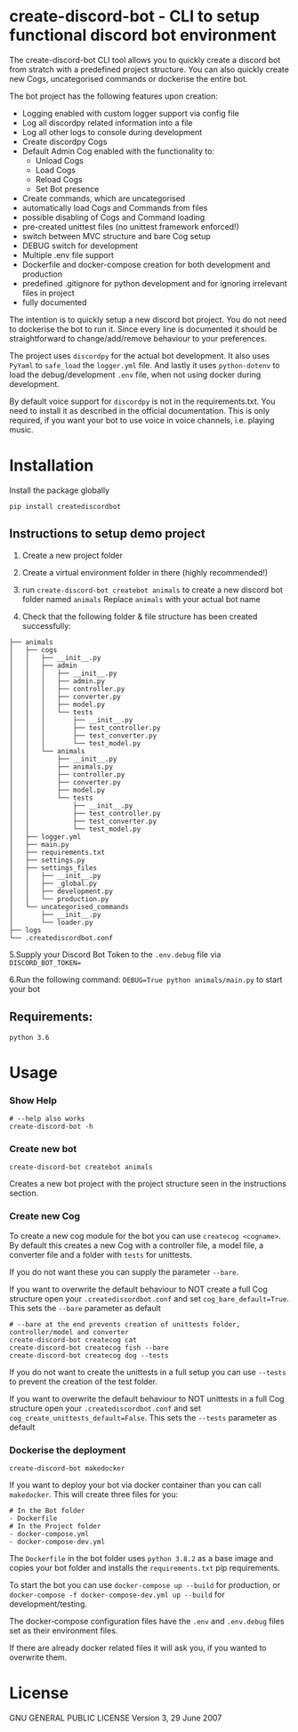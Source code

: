 # create-discord-bot - CLI to setup functional discord bot environment

The create-discord-bot CLI tool allows you to quickly create a discord bot from stratch with a predefined project
structure. You can also quickly create new Cogs, uncategorised commands or dockerise the entire bot.

The bot project has the following features upon creation:
- Logging enabled with custom logger support via config file
- Log all discordpy related information into a file
- Log all other logs to console during development
- Create discordpy Cogs 
- Default Admin Cog enabled with the functionality to:
    - Unload Cogs
    - Load Cogs
    - Reload Cogs
    - Set Bot presence
- Create commands, which are uncategorised
- automatically load Cogs and Commands from files
- possible disabling of Cogs and Command loading
- pre-created unittest files (no unittest framework enforced!)
- switch between MVC structure and bare Cog setup
- DEBUG switch for development
- Multiple .env file support
- Dockerfile and docker-compose creation for both development and production
- predefined .gitignore for python development and for ignoring irrelevant files in project
- fully documented

The intention is to quickly setup a new discord bot project. You do not need to dockerise the bot to run it.
Since every line is documented it should be straightforward to change/add/remove behaviour to your preferences. 


The project uses ```discordpy``` for the actual bot development. It also uses ```PyYaml``` to ```safe_load``` 
the ```logger.yml``` file. And lastly it uses ```python-dotenv``` to load the debug/development ```.env``` file, when
not using docker during development.

By default voice support for ```discordpy``` is not in the requirements.txt. You need to install it as described in 
the official documentation. This is only required, if you want your bot to use voice in voice channels, i.e. playing music.


# Installation

Install the package globally
```
pip install creatediscordbot
```

## Instructions to setup demo project
1. Create a new project folder
2. Create a virtual environment folder in there (highly recommended!)
3. run ```create-discord-bot createbot animals``` to create a new discord bot folder named ```animals```
Replace ```animals``` with your actual bot name

4. Check that the following folder & file structure has been created successfully:
```
├── animals
│   ├── cogs
│   │   ├── __init__.py
│   │   ├── admin
│   │   │   ├── __init__.py
│   │   │   ├── admin.py
│   │   │   ├── controller.py
│   │   │   ├── converter.py
│   │   │   ├── model.py
│   │   │   └── tests
│   │   │       ├── __init__.py
│   │   │       ├── test_controller.py
│   │   │       ├── test_converter.py
│   │   │       └── test_model.py
│   │   └── animals
│   │       ├── __init__.py
│   │       ├── animals.py
│   │       ├── controller.py
│   │       ├── converter.py
│   │       ├── model.py
│   │       └── tests
│   │           ├── __init__.py
│   │           ├── test_controller.py
│   │           ├── test_converter.py
│   │           └── test_model.py
│   ├── logger.yml
│   ├── main.py
│   ├── requirements.txt
│   ├── settings.py
│   ├── settings_files
│   │   ├── __init__.py 
│   │   ├── _global.py
│   │   ├── development.py
│   │   └── production.py
│   └── uncategorised_commands
│       ├── __init__.py
│       └── loader.py
├── logs
└── .creatediscordbot.conf
```

5.Supply your Discord Bot Token to the ```.env.debug``` file via ```DISCORD_BOT_TOKEN=``` 

6.Run the following command: ```DEBUG=True python animals/main.py``` to start your bot


## Requirements:
```
python 3.6
```

# Usage

### Show Help
```
# --help also works
create-discord-bot -h 
```

### Create new bot
```
create-discord-bot createbot animals
```

Creates a new bot project with the project structure seen in the instructions section.

### Create new Cog
To create a new cog module for the bot you can use ```createcog <cogname>```. By default this creates a new Cog with 
a controller file, a model file, a converter file and a folder with ```tests``` for unittests.

If you do not want these you can supply the parameter ```--bare```.

If you want to overwrite the default behaviour to NOT create a full Cog structure open your ```.creatediscordbot.conf```
and set ```cog_bare_default=True```. This sets the ```--bare``` parameter as default
```
# --bare at the end prevents creation of unittests folder, controller/model and converter
create-discord-bot createcog cat
create-discord-bot createcog fish --bare
create-discord-bot createcog dog --tests
```

If you do not want to create the unittests in a full setup you can use ```--tests``` to prevent the creation of the test
folder.

If you want to overwrite the default behaviour to NOT unittests in a full Cog structure open your ```.creatediscordbot.conf```
and set ```cog_create_unittests_default=False```. This sets the ```--tests``` parameter as default


### Dockerise the deployment
```
create-discord-bot makedocker
```
If you want to deploy your bot via docker container than you can call ```makedocker```. This will create three files 
for you:
```
# In the Bot folder
- Dockerfile
# In the Project folder
- docker-compose.yml
- docker-compose-dev.yml
```

The ```Dockerfile``` in the bot folder uses ```python 3.8.2``` as a base image and copies your bot folder and installs 
the ```requirements.txt``` pip requirements.

To start the bot you can use ```docker-compose up --build``` for production, 
or ```docker-compose -f docker-compose-dev.yml up --build``` for development/testing. 

The docker-compose configuration files have the ```.env``` and ```.env.debug``` files set as their environment files. 

If there are already docker related files it will ask you, if you wanted to overwrite them.


# License
GNU GENERAL PUBLIC LICENSE Version 3, 29 June 2007